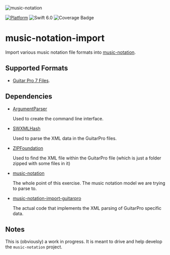 ![music-notation](https://user-images.githubusercontent.com/62043/111560932-cf4d1180-8750-11eb-842e-3159015c61ab.png)

[![Platform](https://img.shields.io/badge/Platforms-macOS%20-lightgrey.svg)](https://github.com/music-notation-swift/music-notation-import)
![Swift 6.0](https://img.shields.io/badge/Swift-6.0-F28D00.svg)
![Coverage Badge](https://img.shields.io/endpoint?url=https://gist.githubusercontent.com/woolie/b9f858cfba09911bd1755bdc40dd5a35/raw/music-notation-import__heads_main.json)

# music-notation-import

Import various music notation file formats into [music-notation](https://github.com/music-notation-swift/music-notation).

## Supported Formats

- [Guitar Pro 7 Files](https://github.com/music-notation-swift/music-notation-import-guitarpro).

## Dependencies

- [ArgumentParser](https://github.com/apple/swift-argument-parser)

  Used to create the command line interface.

- [SWXMLHash](https://github.com/drmohundro/SWXMLHash)

  Used to parse the XML data in the GuitarPro files.

- [ZIPFoundation](https://github.com/weichsel/ZIPFoundation)

  Used to find the XML file within the GuitarPro file (which is just a folder zipped with some files in it)

- [music-notation](https://github.com/music-notation-swift/music-notation)

  The whole point of this exercise. The music notation model we are trying to parse to.

- [music-notation-import-guitarpro](https://github.com/music-notation-swift/music-notation-import-guitarpro)

  The actual code that implements the XML parsing of GuitarPro specific data.

## Notes

This is (obviously) a work in progress. It is meant to drive and help develop the `music-notation` project.
